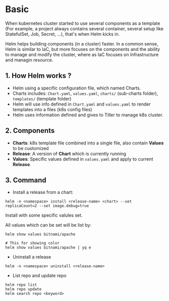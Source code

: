 # Basic

When kubernetes cluster started to use several components as a template
(For example, a project always contains several container, several setup like StatefulSet, Job, Secret, ...), that's when Helm kicks in.

Helm helps building components (in a cluster) faster. In a common sense, Helm is similar to IaC, but more focuses on the components and the ability to manage and modify the cluster, where as IaC focuses on Infrastructure and managin resource.

## 1. How Helm works ?

-   Helm using a specific configuration file, which named Charts.
-   Charts includes: `Chart.yaml`, `values.yaml`, `charts/` (sub-charts folder), `templates/` (template folder)
-   Helm will use info defined in `Chart.yaml` and `values.yaml` to render templates into a files (k8s config files)
-   Helm uses information defined and gives to Tiller to manage k8s cluster.

## 2. Components

-   **Charts**: k8s template file combined into a single file, also contain **Values** to be customized
-   **Release**: A version of **Chart** which is currently running
-   **Values**: Specific values defined in `values.yaml` and apply to current **Release**.

## 3. Command

-   Install a release from a chart:

```
helm -n <namespace> install <release-name> <chart> --set replicaCount=2 --set image.debug=true
```

Install with some specific valules set.

All values which can be set will be list by:

```
helm show values bitnami/apache

# This for showing color
helm show values bitnami/apache | yq e
```

-   Uninstall a release

```
helm -n <namespace> uninstall <release-name>
```

-   List repo and update repo

```
helm repo list
helm repo update
helm search repo <keyword>
```
